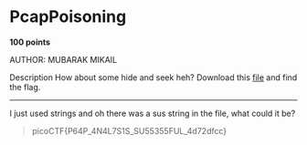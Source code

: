 # PcapPoisoning

**100 points**

AUTHOR: MUBARAK MIKAIL

Description
How about some hide and seek heh?
Download this [file](https://github.com/LeonGurin/picoCTF%202023/blob/main/PcapPoisoning/trace.pcap) and find the flag.

___

I just used strings and oh there was a sus string in the file, what could it be?

> picoCTF{P64P_4N4L7S1S_SU55355FUL_4d72dfcc}
